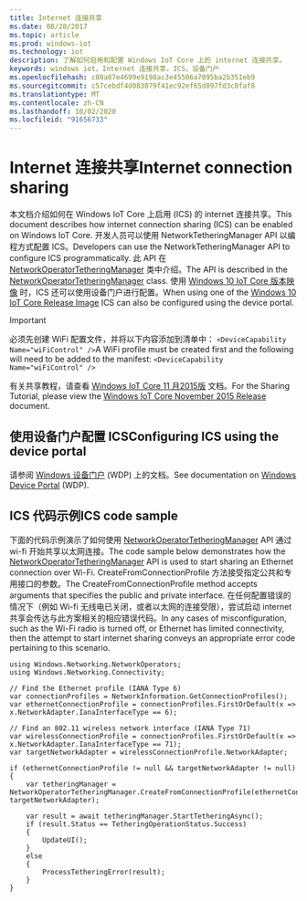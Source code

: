 ```yaml
---
title: Internet 连接共享
ms.date: 08/28/2017
ms.topic: article
ms.prod: windows-iot
ms.technology: iot
description: 了解如何启用和配置 Windows IoT Core 上的 internet 连接共享。
keywords: windows iot，Internet 连接共享，ICS，设备门户
ms.openlocfilehash: c80a87e4699e9198ac3e45506a7095ba2b351eb9
ms.sourcegitcommit: c57cebdf4d083079f41ec92ef65d897fd3c0faf8
ms.translationtype: MT
ms.contentlocale: zh-CN
ms.lasthandoff: 10/02/2020
ms.locfileid: "91656733"
---
```

# <a name="internet-connection-sharing"></a><span data-ttu-id="29280-104">Internet 连接共享</span><span class="sxs-lookup"><span data-stu-id="29280-104">Internet connection sharing</span></span>

<span data-ttu-id="29280-105">本文档介绍如何在 Windows IoT Core 上启用 (ICS) 的 internet 连接共享。</span><span class="sxs-lookup"><span data-stu-id="29280-105">This document describes how internet connection sharing (ICS) can be enabled on Windows IoT Core.</span></span> <span data-ttu-id="29280-106">开发人员可以使用 NetworkTetheringManager API 以编程方式配置 ICS。</span><span class="sxs-lookup"><span data-stu-id="29280-106">Developers can use the NetworkTetheringManager API to configure ICS programmatically.</span></span> <span data-ttu-id="29280-107">此 API 在 [NetworkOperatorTetheringManager](https://msdn.microsoft.com/library/windows/apps/windows.networking.networkoperators.networkoperatortetheringmanager.aspx) 类中介绍。</span><span class="sxs-lookup"><span data-stu-id="29280-107">The API is described in the [NetworkOperatorTetheringManager](https://msdn.microsoft.com/library/windows/apps/windows.networking.networkoperators.networkoperatortetheringmanager.aspx) class.</span></span>
<span data-ttu-id="29280-108">使用 [Windows 10 IoT Core 版本映像](https://developer.microsoft.com/en-us/windows/iot/downloads) 时，ICS 还可以使用设备门户进行配置。</span><span class="sxs-lookup"><span data-stu-id="29280-108">When using one of the [Windows 10 IoT Core Release Image](https://developer.microsoft.com/en-us/windows/iot/downloads) ICS can also be configured using the device portal.</span></span>

> [!IMPORTANT]
> <span data-ttu-id="29280-109">必须先创建 WiFi 配置文件，并将以下内容添加到清单中： `<DeviceCapability Name="wiFiControl" />`</span><span class="sxs-lookup"><span data-stu-id="29280-109">A WiFi profile must be created first and the following will need to be added to the manifest: `<DeviceCapability Name="wiFiControl" />`</span></span>

<span data-ttu-id="29280-110">有关共享教程，请查看 [Windows IoT Core 11 月2015版](InternetConnectionSharingNov2015.md) 文档。</span><span class="sxs-lookup"><span data-stu-id="29280-110">For the Sharing Tutorial, please view the [Windows IoT Core November 2015 Release](InternetConnectionSharingNov2015.md) document.</span></span>

## <a name="configuring-ics-using-the-device-portal"></a><span data-ttu-id="29280-111">使用设备门户配置 ICS</span><span class="sxs-lookup"><span data-stu-id="29280-111">Configuring ICS using the device portal</span></span>
<span data-ttu-id="29280-112">请参阅 [Windows 设备门户](../manage-your-device/deviceportal.md) (WDP) 上的文档。</span><span class="sxs-lookup"><span data-stu-id="29280-112">See documentation on [Windows Device Portal](../manage-your-device/deviceportal.md) (WDP).</span></span>

## <a name="ics-code-sample"></a><span data-ttu-id="29280-113">ICS 代码示例</span><span class="sxs-lookup"><span data-stu-id="29280-113">ICS code sample</span></span>
<span data-ttu-id="29280-114">下面的代码示例演示了如何使用 [NetworkOperatorTetheringManager](https://msdn.microsoft.com/library/windows/apps/windows.networking.networkoperators.networkoperatortetheringmanager.aspx) API 通过 wi-fi 开始共享以太网连接。</span><span class="sxs-lookup"><span data-stu-id="29280-114">The code sample below demonstrates how the [NetworkOperatorTetheringManager](https://msdn.microsoft.com/library/windows/apps/windows.networking.networkoperators.networkoperatortetheringmanager.aspx) API is used to start sharing an Ethernet connection over Wi-Fi.</span></span> <span data-ttu-id="29280-115">CreateFromConnectionProfile 方法接受指定公共和专用接口的参数。</span><span class="sxs-lookup"><span data-stu-id="29280-115">The CreateFromConnectionProfile method accepts arguments that specifies the public and private interface.</span></span> <span data-ttu-id="29280-116">在任何配置错误的情况下（例如 Wi-fi 无线电已关闭，或者以太网的连接受限），尝试启动 internet 共享会传达与此方案相关的相应错误代码。</span><span class="sxs-lookup"><span data-stu-id="29280-116">In any cases of misconfiguration, such as the Wi-Fi radio is turned off, or Ethernet has limited connectivity, then the attempt to start internet sharing conveys an appropriate error code pertaining to this scenario.</span></span>

```
using Windows.Networking.NetworkOperators;
using Windows.Networking.Connectivity; 
 
// Find the Ethernet profile (IANA Type 6)
var connectionProfiles = NetworkInformation.GetConnectionProfiles(); 
var ethernetConnectionProfile = connectionProfiles.FirstOrDefault(x => x.NetworkAdapter.IanaInterfaceType == 6); 

// Find an 802.11 wireless network interface (IANA Type 71)
var wirelessConnectionProfile = connectionProfiles.FirstOrDefault(x => x.NetworkAdapter.IanaInterfaceType == 71);
var targetNetworkAdapter = wirelessConnectionProfile.NetworkAdapter;

if (ethernetConnectionProfile != null && targetNetworkAdapter != null)
{
    var tetheringManager = NetworkOperatorTetheringManager.CreateFromConnectionProfile(ethernetConnectionProfile, targetNetworkAdapter); 

    var result = await tetheringManager.StartTetheringAsync(); 
    if (result.Status == TetheringOperationStatus.Success)
    {
        UpdateUI();
    }
    else
    {
        ProcessTetheringError(result);
    }
}
```
